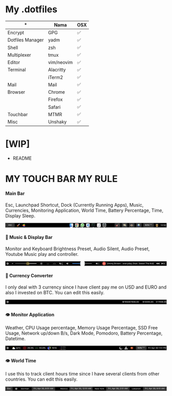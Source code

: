 # My .dotfiles


| *                   | Nama          | OSX   |
|---------------------|---------------|-------|
| Encrypt             | GPG           | ✅    |
| Dotfiles Manager    | yadm          | ✅    |
| Shell               | zsh           | ✅    |
| Multiplexer         | tmux          | ✅    |
| Editor              | vim/neovim    | ✅    |
| Terminal            | Alacritty     | ✅    |
|                     | iTerm2        | ✅    |
| Mail                | Mail          | ✅    |
| Browser             | Chrome        | ✅    |
|                     | Firefox       | ✅    |
|                     | Safari        | ✅    |
| Touchbar            | MTMR          | ✅    |
| Misc                | Unshaky       | ✅    |

# [WIP]
- README

# MY TOUCH BAR MY RULE

#### Main Bar
Esc, Launchpad Shortcut, Dock (Currently Running Apps), Music, Currencies, Monitoring Application, World Time, Battery Percentage, Time, Display Sleep.

![Image of mtmr #1](https://github.com/rririanto/.dotfiles/blob/master/Library/Application%20Support/MTMR/Touch%20Bar%20Shot%202021-04-30%20at%2013.50.42.png)

#### 🎸 Music & Display Bar
Monitor and Keyboard Brightness Preset, Audio Silent, Audio Preset, Youtube Music play and controller. 

![Image of mtmr #2](https://github.com/rririanto/.dotfiles/blob/master/Library/Application%20Support/MTMR/Touch%20Bar%20Shot%202021-04-30%20at%2013.51.13.png)

#### 💸 Currency Converter
I only deal with 3 currency since I have client pay me on USD and EURO and also I invested on BTC. You can edit this easily. 

![Image of mtmr #3](https://github.com/rririanto/.dotfiles/blob/master/Library/Application%20Support/MTMR/Touch%20Bar%20Shot%202021-04-30%20at%2013.51.28.png)

#### 👁 Monitor Application
Weather, CPU Usage percentage, Memory Usage Percentage, SSD Free Usage, Network up/down B/s, Dark Mode, Pomodoro, Battery Percentage, Datetime.

![Image of mtmr #4](https://github.com/rririanto/.dotfiles/blob/master/Library/Application%20Support/MTMR/Touch%20Bar%20Shot%202021-04-30%20at%2013.51.44.png)

#### 👁 World Time
I use this to track client hours time since I have several clients from other countries. You can edit this easily. 

![Image of mtmr #4](https://github.com/rririanto/.dotfiles/blob/master/Library/Application%20Support/MTMR/Touch%20Bar%20Shot%202021-04-30%20at%2013.51.55.png)
